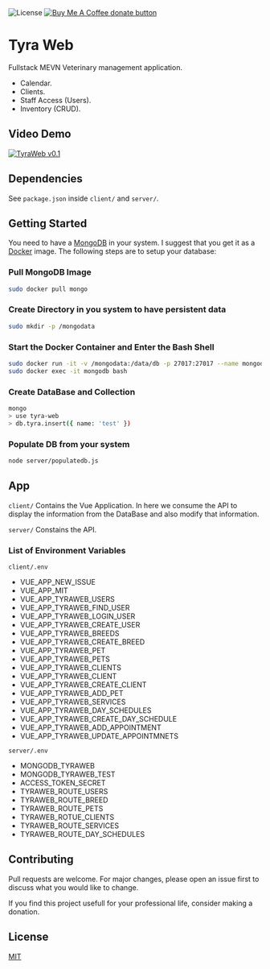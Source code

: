 <span class="badge-license">
    <img
    src="https://img.shields.io/github/license/Andrsrz/tyra-web?style=for-the-badge"
    alt="License" />
</span>
<span class="badge-buymeacoffee">
    <a href="https://www.buymeacoffee.com/andrsrz"
    title="Donate using Buy Me A Coffee">
    <img
    src="https://img.shields.io/static/v1?label=Buy Me a Beer&message=donate&color=FF813F&style=for-the-badge&logo=buy-me-a-coffee"
    alt="Buy Me A Coffee donate button" />
    </a>
</span>

# Tyra Web
Fullstack MEVN Veterinary management application.
- Calendar.
- Clients.
- Staff Access (Users).
- Inventory (CRUD).

## Video Demo
[![TyraWeb
v0.1](http://img.youtube.com/vi/TYUGz7Selpw/0.jpg)](https://www.youtube.com/watch?v=TYUGz7Selpw
"TyraWeb v0.1")

## Dependencies
See ```package.json``` inside ```client/``` and ```server/```.

## Getting Started
You need to have a [MongoDB](https://www.mongodb.com/) in your system. I suggest
that you get it as a [Docker](https://www.docker.com/) image. The following
steps are to setup your database:

### Pull MongoDB Image
``` sh
sudo docker pull mongo
```
### Create Directory in you system to have persistent data
``` sh
sudo mkdir -p /mongodata
```
### Start the Docker Container and Enter the Bash Shell
``` sh
sudo docker run -it -v /mongodata:/data/db -p 27017:27017 --name mongodb -d mongo
sudo docker exec -it mongodb bash
```
### Create DataBase and Collection
``` sh
mongo
> use tyra-web
> db.tyra.insert({ name: 'test' })
```
### Populate DB from your system
``` sh
node server/populatedb.js
```

## App
```client/```
Contains the Vue Application. In here we consume the API to display the
information from the DataBase and also modify that information.

```server/```
Constains the API.

### List of Environment Variables

```client/.env```
- VUE_APP_NEW_ISSUE
- VUE_APP_MIT
- VUE_APP_TYRAWEB_USERS
- VUE_APP_TYRAWEB_FIND_USER
- VUE_APP_TYRAWEB_LOGIN_USER
- VUE_APP_TYRAWEB_CREATE_USER
- VUE_APP_TYRAWEB_BREEDS
- VUE_APP_TYRAWEB_CREATE_BREED
- VUE_APP_TYRAWEB_PET
- VUE_APP_TYRAWEB_PETS
- VUE_APP_TYRAWEB_CLIENTS
- VUE_APP_TYRAWEB_CLIENT
- VUE_APP_TYRAWEB_CREATE_CLIENT
- VUE_APP_TYRAWEB_ADD_PET
- VUE_APP_TYRAWEB_SERVICES
- VUE_APP_TYRAWEB_DAY_SCHEDULES
- VUE_APP_TYRAWEB_CREATE_DAY_SCHEDULE
- VUE_APP_TYRAWEB_ADD_APPOINTMENT
- VUE_APP_TYRAWEB_UPDATE_APPOINTMNETS

```server/.env```
- MONGODB_TYRAWEB
- MONGODB_TYRAWEB_TEST
- ACCESS_TOKEN_SECRET
- TYRAWEB_ROUTE_USERS
- TYRAWEB_ROUTE_BREED
- TYRAWEB_ROUTE_PETS
- TYRAWEB_ROTUE_CLIENTS
- TYRAWEB_ROUTE_SERVICES
- TYRAWEB_ROUTE_DAY_SCHEDULES

## Contributing
Pull requests are welcome. For major changes, please open an issue first
to discuss what you would like to change.

If you find this project usefull for your professional life, consider
making a donation.

## License
[MIT](https://mit-license.org/)
